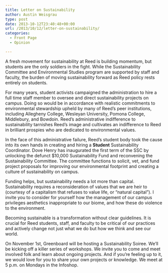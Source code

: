 ```yaml
---
title: Letter on Sustainability
author: Austin Weisgrau
type: post
date: 2013-10-12T23:40:48+00:00
url: /2013/10/12/letter-on-sustainability/
categories:
  - Front Page
  - Opinion

---
```

A fresh movement for sustainability at Reed is building momentum, but students are the only soldiers in the fight. While the Sustainability Committee and Environmental Studies program are supported by staff and faculty, the burden of moving sustainability forward as Reed policy rests entirely on students.

For many years, student activists campaigned the administration to hire a full time staff member to oversee and direct sustainability projects on campus. Doing so would be in accordance with realistic commitments to environmental stewardship upheld by many of Reed&#8217;s peer institutions, including Allegheny College, Wesleyan University, Pomona College, Middlebury, and Bowdoin. Reed&#8217;s administrative indifference to sustainability tarnishes Reed&#8217;s image and cultivates an indifference to Reed in brilliant prospies who are dedicated to environmental values.

In the face of this administrative failure, Reed&#8217;s student body took the cause into its own hands in creating and hiring a **Student** Sustainability Coordinator. Dove Henry has inaugurated the first term of the SSC by unlocking the defunct $10,000 Sustainability Fund and reconvening the Sustainability Committee. The committee functions to solicit, vet, and fund project proposals for improving our environmental footprint and creating a culture of sustainability on campus.

Funding helps, but sustainability needs a lot more than capital. Sustainability requires a reconsideration of values that we are heir to (courtesy of a capitalism that refuses to value life, or &#8220;natural capital&#8221;). I invite you to consider for yourself how the management of our campus privileges aesthetics inappropriate to our biome, and how these do violence to the environment.

Becoming sustainable is a transformation without clear guidelines. It is crucial for Reed students, staff, and faculty to be critical of our practices and actively change not just what we do but how we think and see our world.

On November 1st, Greenboard will be hosting a Sustainability Soiree. We&#8217;ll be kicking off a killer series of workshops. We invite you to come and meet involved folk and learn about ongoing projects. And if you&#8217;re feeling up to it, we would love for you to share your own projects or knowledge. We meet at 5 p.m. on Mondays in the Infoshop.